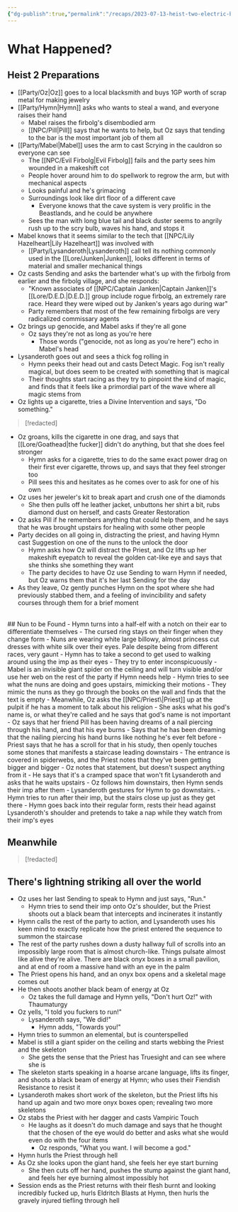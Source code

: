 ```yaml
---
{"dg-publish":true,"permalink":"/recaps/2023-07-13-heist-two-electric-boogaloo/","created":"","updated":""}
---
```




# What Happened? 
## Heist 2 Preparations 
- [[Party/Oz\|Oz]] goes to a local blacksmith and buys 1GP worth of scrap metal for making jewelry 
- [[Party/Hymn\|Hymn]] asks who wants to steal a wand, and everyone raises their hand 
	- Mabel raises the firbolg's disembodied arm 
	- [[NPC/Pill\|Pill]] says that he wants to help, but Oz says that tending to the bar is the most important job of them all
- [[Party/Mabel\|Mabel]] uses the arm to cast Scrying in the cauldron so everyone can see
	- The [[NPC/Evil Firbolg\|Evil Firbolg]] fails and the party sees him wounded in a makeshift cot
	- People hover around him to do spellwork to regrow the arm, but with mechanical aspects 
	- Looks painful and he's grimacing 
	- Surroundings look like dirt floor of a different cave 
		-  Everyone knows that the cave system is very prolific in the Beastlands, and he could be anywhere
	- Sees the man with long blue tail and black duster seems to angrily rush up to the scry bulb, waves his hand, and stops it
- Mabel knows that it seems similar to the tech that [[NPC/Lily Hazelheart\|Lily Hazelheart]] was involved with
	- [[Party/Lysanderoth\|Lysanderoth]] call tell its nothing commonly used in the [[Lore/Junken\|Junken]], looks different in terms of material and smaller mechanical things 
- Oz casts Sending and asks the bartender what's up with the firbolg from earlier and the firbolg village, and she responds:
	- "Known associates of [[NPC/Captain Janken\|Captain Janken]]'s [[Lore/D.E.D.\|D.E.D.]] group include rogue firbolg, an extremely rare race.  Heard they were wiped out by Janken's years ago during war"
	- Party remembers that most of the few remaining firbolgs are very radicalized commissary agents
- Oz brings up genocide, and Mabel asks if they're all gone 
	- Oz says they're not as long as you're here 
		- Those words ("genocide, not as long as you're here") echo in Mabel's head 
- Lysanderoth goes out and sees a thick fog rolling in 
	- Hymn peeks their head out and casts Detect Magic. Fog isn't really magical, but does seem to be created with something that is magical
	- Their thoughts start racing as they try to pinpoint the kind of magic, and finds that it feels like a primordial part of the wave where all magic stems from 
- Oz lights up a cigarette, tries a Divine Intervention and says, "Do something."

 >[!redacted]
 
 - Oz groans, kills the cigarette in one drag, and says that [[Lore/Goathead\|the fucker]] didn't do anything, but that she does feel stronger
	- Hymn asks for a cigarette, tries to do the same exact power drag on their first ever cigarette, throws up, and says that they feel stronger too
	- Pill sees this and hesitates as he comes over to ask for one of his own
- Oz uses her jeweler's kit to break apart and crush one of the diamonds 
	- She then pulls off he leather jacket, unbuttons her shirt a bit, rubs diamond dust on herself, and casts Greater Restoration
- Oz asks Pill if he remembers anything that could help them, and he says that he was brought upstairs for healing with some other people
- Party decides on all going in, distracting the priest, and having Hymn cast Suggestion on one of the nuns to the unlock the door 
	- Hymn asks how Oz will distract the Priest, and Oz lifts up her makeshift eyepatch to reveal the golden cat-like eye and says that she thinks she something they want 
	- The party decides to have Oz use Sending to warn Hymn if needed, but Oz warns them that it's her last Sending for the day
- As they leave, Oz gently punches Hymn on the spot where she had previously stabbed them, and a feeling of invincibility and safety courses through them for a brief moment

<br>
## Nun to be Found 
- Hymn turns into a half-elf with a notch on their ear to differentiate themselves 
	- The cursed ring stays on their finger when they change form
- Nuns are wearing white large billowy, almost princess cut dresses with white silk over their eyes. Pale despite being from different races, very gaunt
	- Hymn has to take a second to get used to walking around using the imp as their eyes 
	- They try to enter inconspicuously
- Mabel is an invisible giant spider on the ceiling and will turn visible and/or use her web on the rest of the party if Hymn needs help
- Hymn tries to see what the nuns are doing and goes upstairs, mimicking their motions
	- They mimic the nuns as they go through the books on the wall and finds that the text is empty
- Meanwhile, Oz asks the [[NPC/Priest\|Priest]] up at the pulpit if he has a moment to talk about his religion
- She asks what his god's name is, or what they're called and he says that god's name is not important
- Oz says that her friend Pill has been having dreams of a nail piercing through his hand, and that his eye burns 
	- Says that he has been dreaming that the nailing piercing his hand burns like nothing he's ever felt before
- Priest says that he has a scroll for that in his study, then openly touches some stones that manifests a staircase leading downstairs
	- The entrance is covered in spiderwebs, and the Priest notes that they've been getting bigger and bigger 
		- Oz notes that statement, but doesn't suspect anything from it
	- He says that it's a cramped space that won't fit Lysanderoth and asks that he waits upstairs 
	- Oz follows him downstairs, then Hymn sends their imp after them
- Lysanderoth gestures for Hymn to go downstairs. 
	- Hymn tries to run after their imp, but the stairs close up just as they get there 
- Hymn goes back into their regular form, rests their head against Lysanderoth's shoulder and pretends to take a nap while they watch from their imp's eyes 


## Meanwhile

>[!redacted]


## There's lightning striking all over the world  
- Oz uses her last Sending to speak to Hymn and just says, "Run."
	- Hymn tries to send their imp onto Oz's shoulder, but the Priest shoots out a black beam that intercepts and incinerates it instantly
- Hymn calls the rest of the party to action, and Lysanderoth uses his keen mind to exactly replicate how the priest entered the sequence to summon the staircase
- The rest of the party rushes down a dusty hallway full of scrolls into an impossibly large room that is almost church-like. Things pulsate almost like alive they're alive. There are black onyx boxes in a small pavilion, and at end of room a massive hand with an eye in the palm
- The Priest opens his hand, and an onyx box opens and a skeletal mage comes out 
- He then shoots another black beam of energy at Oz
	- Oz takes the full damage and Hymn yells, "Don't hurt Oz!" with Thaumaturgy 
- Oz yells, "I told you fuckers to run!"
	- Lysanderoth says, "We did!" 
		- Hymn adds, "Towards you!"
- Hymn tries to summon an elemental, but is counterspelled 
- Mabel is still a giant spider on the ceiling and starts webbing the Priest and the skeleton
	- She gets the sense that the Priest has Truesight and can see where she is
- The skeleton starts speaking in a hoarse arcane language, lifts its finger, and shoots a black beam of energy at Hymn; who uses their Fiendish Resistance to resist it
- Lysanderoth makes short work of the skeleton, but the Priest lifts his hand up again and two more onyx boxes open; revealing two more skeletons
- Oz stabs the Priest with her dagger and casts Vampiric Touch
	- He laughs as it doesn't do much damage and says that he thought that the chosen of the eye would do better and asks what she would even do with the four items
		- Oz responds, "What you want. I will become a god."
- Hymn hurls the Priest through hell
- As Oz she looks upon the giant hand, she feels her eye start burning
	- She then cuts off her hand, pushes the stump against the giant hand, and feels her eye burning almost impossibly hot 
- Session ends as the Priest returns with their flesh burnt and looking incredibly fucked up, hurls Eldritch Blasts at Hymn, then hurls the gravely injured tiefling through hell 
